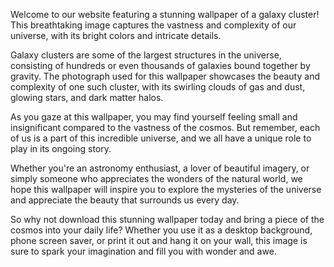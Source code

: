 <!--
Write me content for website with wallpaper "A realistic photograph of a galaxy cluster, with bright colors and intricate details that showcase the vastness of the universe."
-->

<!--font:Montserrat-->

Welcome to our website featuring a stunning wallpaper of a galaxy cluster! This breathtaking image captures the vastness and complexity of our universe, with its bright colors and intricate details.

Galaxy clusters are some of the largest structures in the universe, consisting of hundreds or even thousands of galaxies bound together by gravity. The photograph used for this wallpaper showcases the beauty and complexity of one such cluster, with its swirling clouds of gas and dust, glowing stars, and dark matter halos.

As you gaze at this wallpaper, you may find yourself feeling small and insignificant compared to the vastness of the cosmos. But remember, each of us is a part of this incredible universe, and we all have a unique role to play in its ongoing story.

Whether you're an astronomy enthusiast, a lover of beautiful imagery, or simply someone who appreciates the wonders of the natural world, we hope this wallpaper will inspire you to explore the mysteries of the universe and appreciate the beauty that surrounds us every day.

So why not download this stunning wallpaper today and bring a piece of the cosmos into your daily life? Whether you use it as a desktop background, phone screen saver, or print it out and hang it on your wall, this image is sure to spark your imagination and fill you with wonder and awe.
